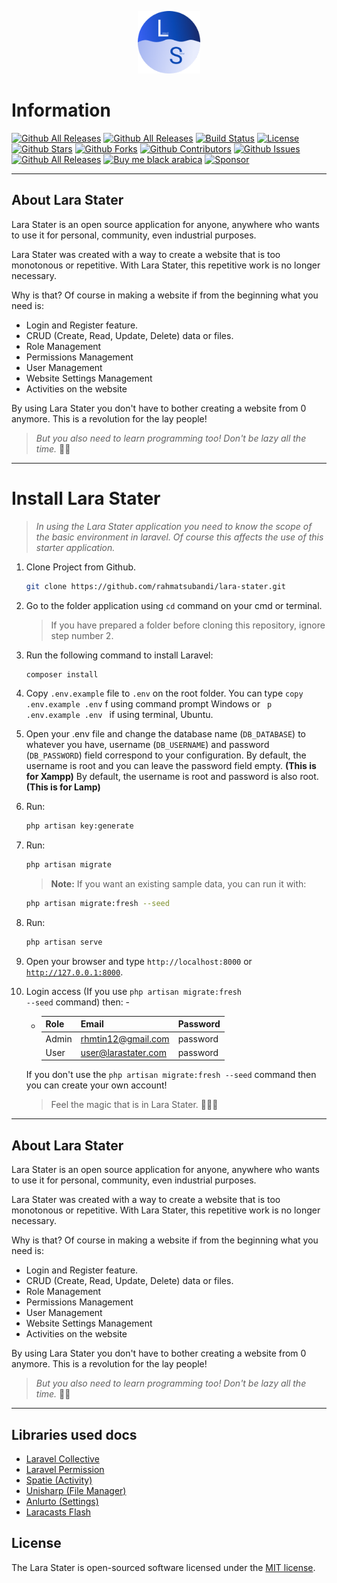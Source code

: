 <p align="center"><img src="./public/assets/img/favicon.png" width="100" height="100"></p>

# Information

[![Github All Releases](https://badgen.net/github/release/rahmatsubandi/lara-stater)]() [![Github All Releases](https://img.shields.io/github/downloads/rahmatsubandi/lara-stater/total.svg)]() [![Build Status](https://travis-ci.org/laravel/framework.svg)](https://travis-ci.org/laravel) [![License](https://poser.pugx.org/laravel/framework/license.svg)](https://github.com/rahmatsubandi/lara-stater/blob/main/license.txt) [![Github Stars](https://img.shields.io/github/stars/rahmatsubandi/lara-stater.svg)]() [![Github Forks](https://img.shields.io/github/forks/rahmatsubandi/lara-stater.svg)]() [![Github Contributors](https://img.shields.io/github/contributors/rahmatsubandi/lara-stater.svg)]() [![Github Issues](https://img.shields.io/github/issues/rahmatsubandi/lara-stater.svg)]() [![Github All Releases](https://badgen.net/github/watchers/rahmatsubandi/lara-stater)]() [![Buy me black arabica](https://badgen.net/badge/icon/kofi?icon=kofi&label)](https://ko-fi.com/B0B85U6Z6s) [![Sponsor](https://opencollective.com/lara-stater/tiers/sponsor.svg?avatarHeight=36)](https://opencollective.com/lara-stater/tiers/sponsor.svg?avatarHeight=50&width=600)

---

## About Lara Stater

Lara Stater is an open source application for anyone, anywhere who wants to use it for personal, community, even industrial purposes.

Lara Stater was created with a way to create a website that is too monotonous or repetitive. With Lara Stater, this repetitive work is no longer necessary.

Why is that?
Of course in making a website if from the beginning what you need is:

-   Login and Register feature.
-   CRUD (Create, Read, Update, Delete) data or files.
-   Role Management
-   Permissions Management
-   User Management
-   Website Settings Management
-   Activities on the website

By using Lara Stater you don't have to bother creating a website from 0 anymore. This is a revolution for the lay people!

> <i>But you also need to learn programming too! Don't be lazy all the time.</i> 🐱‍💻

---

# Install Lara Stater

> <i>In using the Lara Stater application you need to know the scope of the basic environment in laravel. Of course this affects the use of this starter application. </i>

1. Clone Project from Github.

    ```bash
    git clone https://github.com/rahmatsubandi/lara-stater.git
    ```

2. Go to the folder application using <code>cd</code> command on your cmd or terminal.

    > If you have prepared a folder before cloning this repository, ignore step number 2.

3. Run the following command to install Laravel:

    ```bash
    composer install
    ```

4. Copy <code>.env.example</code> file to <code>.env</code> on the root folder. You can type <code>copy .env.example .env</code> f using command prompt Windows or <code> p .env.example .env </code> if using terminal, Ubuntu.

5. Open your .env file and change the database name (<code>DB_DATABASE</code>) to whatever you have, username (<code>DB_USERNAME</code>) and password (<code>DB_PASSWORD</code>) field correspond to your configuration.
   By default, the username is root and you can leave the password field empty. <b>(This is for Xampp)</b>
   By default, the username is root and password is also root. <b>(This is for Lamp)</b>

6. Run:

    ```bash
    php artisan key:generate
    ```

7. Run:

    ```bash
    php artisan migrate
    ```

    > <b>Note:</b> If you want an existing sample data, you can run it with:

    ```bash
    php artisan migrate:fresh --seed
    ```

8. Run:

    ```bash
    php artisan serve
    ```

9. Open your browser and type <code>http://localhost:8000</code> or <code>http://127.0.0.1:8000</code>.

10. Login access (If you use <code>php artisan migrate:fresh --seed</code> command) then: -

    - | Role  | Email               | Password |
      | ----- | ------------------- | -------- |
      | Admin | rhmtin12@gmail.com  | password |
      | User  | user@larastater.com | password |

    If you don't use the <code>php artisan migrate:fresh --seed</code> command then you can create your own account!

    > Feel the magic that is in Lara Stater. 🚀🚀🚀

---

## About Lara Stater

Lara Stater is an open source application for anyone, anywhere who wants to use it for personal, community, even industrial purposes.

Lara Stater was created with a way to create a website that is too monotonous or repetitive. With Lara Stater, this repetitive work is no longer necessary.

Why is that?
Of course in making a website if from the beginning what you need is:

-   Login and Register feature.
-   CRUD (Create, Read, Update, Delete) data or files.
-   Role Management
-   Permissions Management
-   User Management
-   Website Settings Management
-   Activities on the website

By using Lara Stater you don't have to bother creating a website from 0 anymore. This is a revolution for the lay people!

> <i>But you also need to learn programming too! Don't be lazy all the time.</i> 🐱‍💻

---

## Libraries used docs

-   [Laravel Collective](https://laravelcollective.com/docs/6.0/html)
-   [Laravel Permission](https://spatie.be/docs/laravel-permission/v3/introduction)
-   [Spatie (Activity)](https://spatie.be/docs/laravel-activitylog/v3/introduction)
-   [Unisharp (File Manager)](https://unisharp.github.io/laravel-filemanager/)
-   [Anlurto (Settings)](https://github.com/anlutro/laravel-settings)
-   [Laracasts Flash](https://github.com/laracasts/flash)

## License

The Lara Stater is open-sourced software licensed under the [MIT license](https://github.com/rahmatsubandi/lara-stater/blob/main/license.txt).
